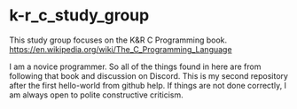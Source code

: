 # k-r_c_study_group
This study group focuses on the K&R C Programming book.
https://en.wikipedia.org/wiki/The_C_Programming_Language

I am a novice programmer. So all of the things found in here are from following that book and discussion on Discord.
This is my second repository after the first hello-world from github help. If things are not done correctly, I am always open
to polite constructive criticism.
